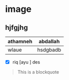 # image
## hjfgjhg
| athamneh | abdallah |
|----------|----------|
| wlaue | hsdgbadb |
- [x] riq
[ayu ] des
> This is a blockquote





